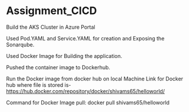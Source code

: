 # Assignment_CICD

Build the AKS Cluster in Azure Portal

Used Pod.YAML and Service.YAML for creation and Exposing the Sonarqube.

Used Docker Image for Building the application.

Pushed the container image to Dockerhub.

Run the Docker image from docker hub on local Machine Link for Docker hub where file is stored is- https://hub.docker.com/repository/docker/shivams65/helloworld/

Command for Docker Image pull: docker pull shivams65/helloworld
